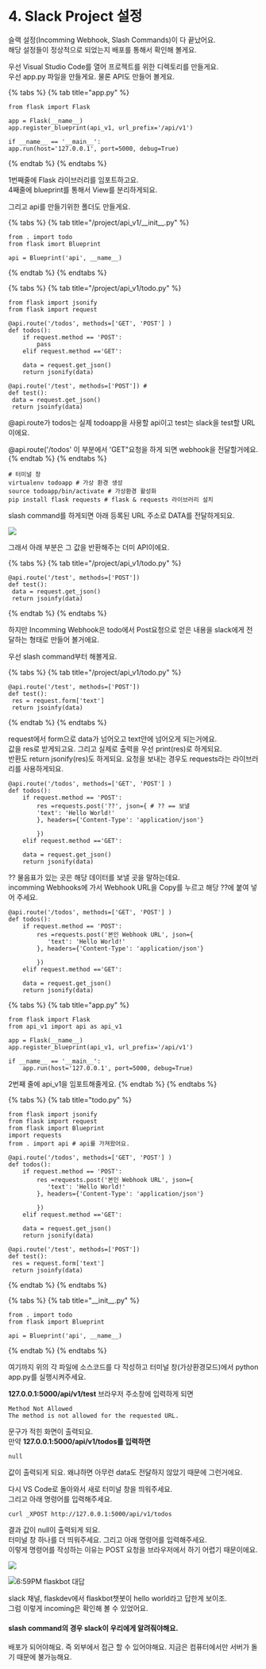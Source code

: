 # 4. Slack Project 설정

슬랙 설정\(Incomming Webhook, Slash Commands\)이 다 끝났어요.   
해당 설정들이 정상적으로 되었는지 배포를 통해서 확인해 볼게요. 

우선 Visual Studio Code를 열어 프로젝트를 위한 디렉토리를 만들게요.   
우선 app.py 파일을 만들게요. 물론 API도 만들어 볼게요.   


{% tabs %}
{% tab title="app.py" %}
```text
from flask import Flask 

app = Flask(__name__)
app.register_blueprint(api_v1, url_prefix='/api/v1')

if __name__ == '__main__': 
app.run(host='127.0.0.1', port=5000, debug=True)
```
{% endtab %}
{% endtabs %}

1번째줄에 Flask 라이브러리를 임포트하고요.   
4째줄에 blueprint를 통해서 View를 분리하게되요.   


그리고 api를 만들기위한 폴더도 만들게요. 

{% tabs %}
{% tab title="/project/api\_v1/\_\_init\_\_.py" %}
```text
from . import todo 
from flask imort Blueprint

api = Blueprint('api', __name__)
```
{% endtab %}
{% endtabs %}

{% tabs %}
{% tab title="/project/api\_v1/todo.py" %}
```text
from flask import jsonify
from flask import request

@api.route('/todos', methods=['GET', 'POST'] )
def todos():
    if request.method == 'POST':
        pass
    elif request.method =='GET':
    
    data = request.get_json()
    return jsonify(data)
    
@api.route('/test', methods=['POST']) # 
def test(): 
 data = request.get_json()
 return jsoinfy(data)
```

@api.route가 todos는 실제 todoapp을 사용할 api이고 test는 slack을 test할 URL이에요.   
  
@api.route\('/todos' 이 부분에서 'GET"요청을 하게 되면 webhook을 전달할거에요.
{% endtab %}
{% endtabs %}

```text
# 터미널 창 
virtualenv todoapp # 가상 환경 생성 
source todoapp/bin/activate # 가상환경 활성화 
pip install flask requests # flask & requests 라이브러리 설치
```

slash command를 하게되면 아래 등록된 URL 주소로 DATA를 전달하게되요. 

![](../../../.gitbook/assets/image%20%28253%29.png)

  
그래서  아래 부분은 그 값을 반환해주는 더미 API이에요. 

{% tabs %}
{% tab title="/project/api\_v1/todo.py" %}
```text
@api.route('/test', methods=['POST'])
def test(): 
 data = request.get_json()
 return jsoinfy(data)
```
{% endtab %}
{% endtabs %}

하지만 Incomming Webhook은 todo에서 Post요청으로 얻은 내용을 slack에게 전달하는 형태로 만들어 볼거에요.   
  
우선 slash command부터 해볼게요.   


{% tabs %}
{% tab title="/project/api\_v1/todo.py" %}
```text
@api.route('/test', methods=['POST'])
def test(): 
 res = request.form['text']
 return jsoinfy(data)
```
{% endtab %}
{% endtabs %}

request에서 form으로 data가 넘어오고 text안에 넘어오게 되는거에요.   
값을 res로 받게되고요. 그리고 실제로 출력을 우선 print\(res\)로 하게되요.   
반환도 return jsonify\(res\)도 하게되요. 요청을 보내는 경우도 requests라는 라이브러리를 사용하게되요.    


```text
@api.route('/todos', methods=['GET', 'POST'] )
def todos():
    if request.method == 'POST':
        res =requests.post('??', json={ # ?? == 보낼
        'text': 'Hello World!'
        }, headers={'Content-Type': 'application/json'}
        
        }) 
    elif request.method =='GET':
    
    data = request.get_json()
    return jsonify(data)

```



?? 물음표가 있는 곳은 해당 데이터를 보낼 곳을 말하는데요.   
incomming Webhooks에 가서 Webhook URL을 Copy를 누르고 해당 ??에 붙여 넣어 주세요. 

```text
@api.route('/todos', methods=['GET', 'POST'] )
def todos():
    if request.method == 'POST':
        res =requests.post('본인 Webhook URL', json={      
           'text': 'Hello World!'
        }, headers={'Content-Type': 'application/json'}
        
        }) 
    elif request.method =='GET':
    
    data = request.get_json()
    return jsonify(data)

```

{% tabs %}
{% tab title="app.py" %}
```text
from flask import Flask 
from api_v1 import api as api_v1

app = Flask(__name__)
app.register_blueprint(api_v1, url_prefix='/api/v1')

if __name__ == '__main__':
    app.run(host='127.0.0.1', port=5000, debug=True)
```

2번째 줄에 api\_v1을 임포트해줄게요. 
{% endtab %}
{% endtabs %}

{% tabs %}
{% tab title="todo.py" %}
```text
from flask import jsonify
from flask import request 
from flask import Blueprint
import requests
from . import api # api를 가져왔어요. 

@api.route('/todos', methods=['GET', 'POST'] )
def todos():
    if request.method == 'POST':
        res =requests.post('본인 Webhook URL', json={      
           'text': 'Hello World!'
        }, headers={'Content-Type': 'application/json'}
        
        }) 
    elif request.method =='GET':
    
    data = request.get_json()
    return jsonify(data)
    
@api.route('/test', methods=['POST'])
def test(): 
 res = request.form['text']
 return jsoinfy(data)
```
{% endtab %}
{% endtabs %}

{% tabs %}
{% tab title="\_\_init\_\_.py" %}
```text
from . import todo 
from flask import Blueprint

api = Blueprint('api', __name__)

```
{% endtab %}
{% endtabs %}

여기까지 위의 각 파일에 소스코드를 다 작성하고 터미널 창\(가상환경모드\)에서 python app.py를 실행시켜주세요.   
  
 **127.0.0.1:5000/api/v1/test** 브라우저 주소창에 입력하게 되면

```text
Method Not Allowed
The method is not allowed for the requested URL. 
```

문구가 적힌 화면이 출력되요.  
만약  **127.0.0.1:5000/api/v1/todos를 입력하면** 

```text
null
```

값이 출력되게 되요. 왜냐하면 아무런 data도 전달하지 않았기 때문에 그런거에요.   
  
다시 VS Code로 돌아와서 새로 터미널 창을 띄워주세요.   
그리고 아래 명령어를 입력해주세요. 

```text
curl _XPOST http://127.0.0.1:5000/api/v1/todos
```

결과 값이 null이 출력되게 되요.   
터미널 창 하나를 더 띄워주세요. 그리고 아래 명령어를 입력해주세요.  
이렇게 명령어를 작성하는 이유는 POST 요청을 브라우저에서 하기 어렵기 때문이에요.  

![](../../../.gitbook/assets/image%20%28273%29.png)

![6:59PM flaskbot &#xB300;&#xB2F5;](../../../.gitbook/assets/image%20%28277%29.png)

slack 채널, flaskdev에서 flaskbot챗봇이 hello world라고 답한게 보이조.  
그럼 이렇게 incoming은 확인해 볼 수 있었어요.   


#### slash command의 경우 slack이 우리에게 알려줘야해요. 

배포가 되어야해요. 즉 외부에서 접근 할 수 있어야해요.  지금은 컴퓨터에서만 서버가 돌기 때문에 불가능해요. 

